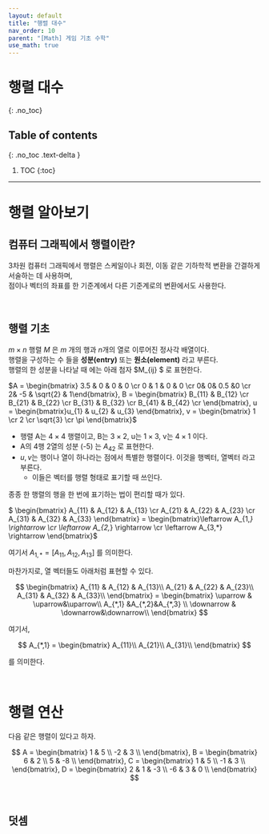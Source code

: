 ```yaml
---
layout: default
title: "행렬 대수"
nav_order: 10
parent: "[Math] 게임 기초 수학"
use_math: true
---
```


# 행렬 대수
{: .no_toc}

## Table of contents
{: .no_toc .text-delta }

1. TOC
{:toc}

---

# 행렬 알아보기

## 컴퓨터 그래픽에서 행렬이란?

3차원 컴퓨터 그래픽에서 행렬은 스케일이나 회전, 이동 같은 기하학적 변환을 간결하게 서술하는 데 사용하며,<br/>
점이나 벡터의 좌표를 한 기준계에서 다른 기준계로의 변환에서도 사용한다.

&nbsp;<br/>

## 행렬 기초

$m \times n$ 행렬 $M$ 은 $m$ 개의 행과 $n$개의 열로 이루어진 정사각 배열이다.<br/>
행렬을 구성하는 수 들을 **성분(entry)** 또는 **원소(element)** 라고 부른다.<br/>
행렬의 한 성분을 나타날 때 에는 아래 첨자 $M_{ij} $ 로 표현한다.<br/>


$A = \begin{bmatrix} 3.5 & 0 & 0 & 0 \cr 0  & 1 & 0 & 0 \cr 0&  0& 0.5 &0 \cr 2& -5 & \sqrt{2} & 1\end{bmatrix}, B = \begin{bmatrix} B_{11} & B_{12} \cr B_{21} & B_{22} \cr B_{31} & B_{32} \cr B_{41} & B_{42} \cr \end{bmatrix}, u = \begin{bmatrix}u_{1} & u_{2} &  u_{3} \end{bmatrix},  v = \begin{bmatrix} 1 \cr 2 \cr \sqrt{3} \cr \pi \end{bmatrix}$

* 행렬 A는 $4 \times 4$ 행렬이고, B는 $3 \times 2$, u는 $1 \times 3$, v는 $4 \times 1$ 이다.
* A의 4행 2열의 성분 (-5) 는 $A_{42}$ 로 표현한다.
* $u, v$는 행이나 열이 하나라는 점에서 특별한 행렬이다. 이것을 행벡터, 열벡터 라고 부른다.
  * 이들은 벡터를 행렬 형태로 표기할 때 쓰인다.

종종 한 행렬의 행을 한 번에 표기하는 법이 편리할 때가 있다. 

$ \begin{bmatrix} A_{11} & A_{12} & A_{13} \cr A_{21} & A_{22} & A_{23} \cr A_{31} & A_{32} & A_{33} \end{bmatrix} = \begin{bmatrix}\leftarrow  A_{1,*} \rightarrow \cr \leftarrow  A_{2,*} \rightarrow \cr \leftarrow  A_{3,*} \rightarrow \end{bmatrix}$

여기서 $A_{1,*} = [A_{11}, A_{12}, A_{13}]$ 를 의미한다.<br/>

마찬가지로, 열 벡터들도 아래처럼 표현할 수 있다.

$$
\begin{bmatrix}
   A_{11} & A_{12} & A_{13}\\
   A_{21} & A_{22} & A_{23}\\
   A_{31} & A_{32} & A_{33}\\
\end{bmatrix} =
\begin{bmatrix}
    \uparrow & \uparrow&\uparrow\\
    A_{*,1} &A_{*,2}&A_{*,3} \\
    \downarrow & \downarrow&\downarrow\\
\end{bmatrix}
$$

여기서,

$$ A_{*,1} =
\begin{bmatrix}
   A_{11}\\
   A_{21}\\
   A_{31}\\
\end{bmatrix}
$$

를 의미한다.

&nbsp;<br/>

# 행렬 연산

다음 같은 행렬이 있다고 하자.

$$
A = \begin{bmatrix}
    1   &   5   \\
    -2  &   3   \\
\end{bmatrix},
B = \begin{bmatrix}
    6   &   2   \\
    5   &   -8  \\
\end{bmatrix},
C = \begin{bmatrix}
    1   &   5   \\
    -1   &   3  \\
\end{bmatrix},
D = \begin{bmatrix}
    2   &   1   &   -3  \\
    -6  &   3   &   0   \\
\end{bmatrix}
$$

&nbsp;<br/>

## 덧셈




&nbsp;<br/>
